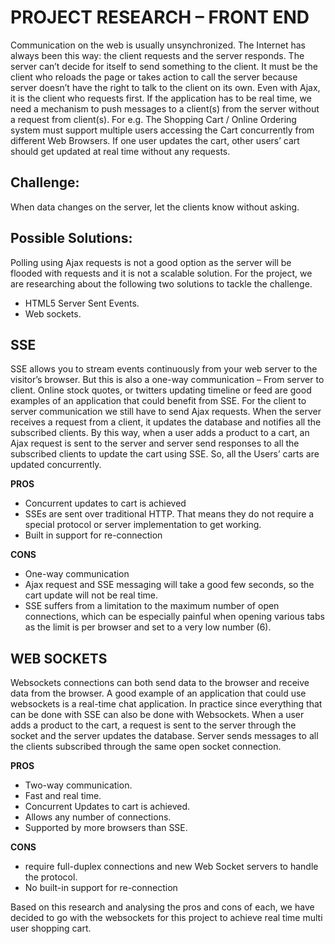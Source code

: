 # PROJECT RESEARCH – FRONT END
Communication on the web is usually unsynchronized. The Internet has always been this way: the client requests and the server responds. The server can’t decide for itself to send something to the client. It must be the client who reloads the page or takes action to call the server because server doesn’t have the right to talk to the client on its own. Even with Ajax, it is the client who requests first. 
If the application has to be real time, we need a mechanism to push messages to a client(s) from the server without a request from client(s). For e.g. The Shopping Cart / Online Ordering system must support multiple users accessing the Cart concurrently from different Web Browsers. If one user updates the cart, other users’ cart should get updated at real time without any requests.  


## Challenge: 

When data changes on the server, let the clients know without asking.   
## Possible Solutions:
Polling using Ajax requests is not a good option as the server will be flooded with requests and it is not a scalable solution. For the project, we are researching about the following two solutions to tackle the challenge.
* HTML5 Server Sent Events.
* Web sockets.

## SSE
SSE allows you to stream events continuously from your web server to the visitor’s browser. But this is also a one-way communication – From server to client. Online stock quotes, or twitters updating timeline or feed are good examples of an application that could benefit from SSE.
For the client to server communication we still have to send Ajax requests. When the server receives a request from a client, it updates the database and notifies all the subscribed clients. By this way, when a user adds a product to a cart, an Ajax request is sent to the server and server send responses to all the subscribed clients to update the cart using SSE. So, all the Users’ carts are updated concurrently.  

**PROS**  
*	Concurrent updates to cart is achieved
*	SSEs are sent over traditional HTTP. That means they do not require a special protocol or server implementation to get working.
*	Built in support for re-connection

**CONS**  
*	One-way communication 
*	Ajax request and SSE messaging will take a good few seconds, so the cart update will not be real time.
*	SSE suffers from a limitation to the maximum number of open connections, which can be especially painful when opening various tabs as the limit is per browser and set to a very low number (6).

## WEB SOCKETS
Websockets connections can both send data to the browser and receive data from the browser. A good example of an application that could use websockets is a real-time chat application. In practice since everything that can be done with SSE can also be done with Websockets. When a user adds a product to the cart, a request is sent to the server through the socket and the server updates the database. Server sends messages to all the clients subscribed through the same open socket connection.   

**PROS**   
*	Two-way communication.
*	Fast and real time.
*	Concurrent Updates to cart is achieved.
*	Allows any number of connections.
*	Supported by more browsers than SSE.

**CONS**
*	require full-duplex connections and new Web Socket servers to handle the protocol.
*	No built-in support for re-connection

Based on this research and analysing the pros and cons of each, we have decided to go with the websockets for this project to achieve real time multi user shopping cart.
